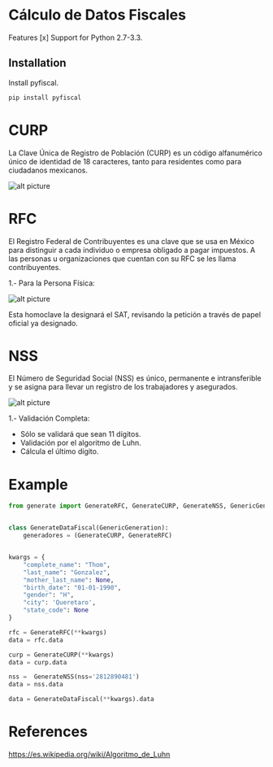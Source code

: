 # Cálculo de Datos Fiscales

Features
[x] Support for Python 2.7-3.3.

Installation
------------

Install pyfiscal.
```python
pip install pyfiscal
```

#  CURP

La Clave Única de Registro de Población (CURP) es un código alfanumérico único de identidad de 18 caracteres, tanto para residentes como para ciudadanos mexicanos.

![alt picture](https://github.com/thomgonzalez/pyfiscal/blob/master/img/CURP.jpg)


# RFC

El Registro Federal de Contribuyentes es una clave que se usa en México para distinguir a cada individuo o empresa obligado a pagar impuestos. A las personas u organizaciones que cuentan con su RFC se les llama contribuyentes.

1.- Para la Persona Física:

![alt picture](https://github.com/thomgonzalez/pyfiscal/blob/master/img/RFC.jpg)

Esta homoclave la designará el SAT, revisando la petición a través de papel oficial ya designado.


# NSS

El Número de Seguridad Social (NSS) es único, permanente e intransferible y se asigna para llevar un registro de los trabajadores y asegurados.

![alt picture](https://github.com/thomgonzalez/pyfiscal/blob/master/img/NSS.png)

1.- Validación Completa:
* Sólo se validará que sean 11 dígitos.
* Validación por el algoritmo de Luhn.
* Cálcula el último dígito.


# Example
```python
from generate import GenerateRFC, GenerateCURP, GenerateNSS, GenericGeneration


class GenerateDataFiscal(GenericGeneration):
	generadores = (GenerateCURP, GenerateRFC)


kwargs = {
	"complete_name": "Thom",
	"last_name": "Gonzalez",
	"mother_last_name": None,
	"birth_date": "01-01-1990",
	"gender": "H",
	"city": 'Queretaro',
	"state_code": None
}

rfc = GenerateRFC(**kwargs)
data = rfc.data

curp = GenerateCURP(**kwargs)
data = curp.data

nss =  GenerateNSS(nss='2812890481')
data = nss.data

data = GenerateDataFiscal(**kwargs).data

```


# References
https://es.wikipedia.org/wiki/Algoritmo_de_Luhn
